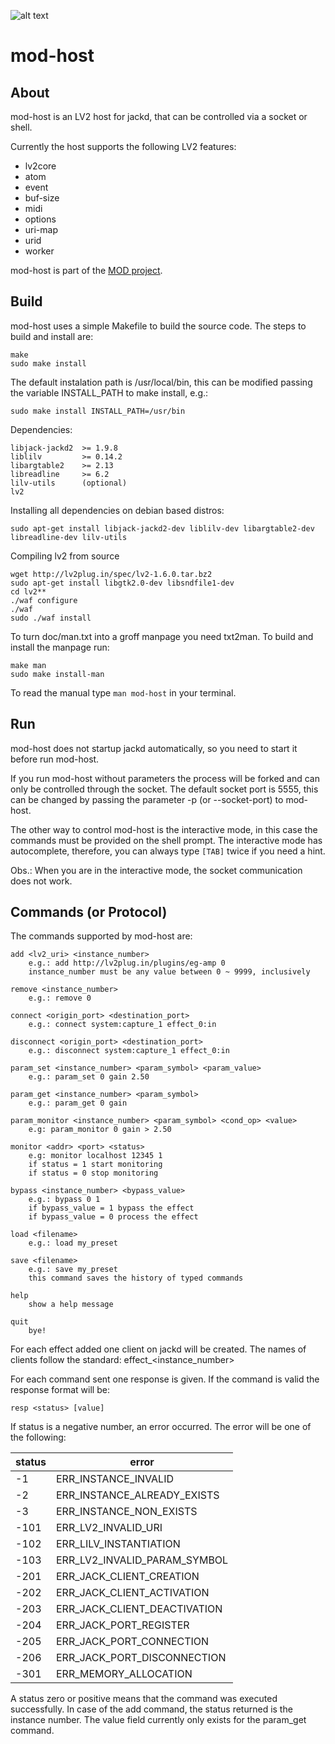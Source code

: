 ![alt text](https://dl.dropboxusercontent.com/u/98438890/mod-logo.png "MOD")

mod-host
========

About
-----

mod-host is an LV2 host for jackd, that can be controlled via a socket or shell.

Currently the host supports the following LV2 features:

* lv2core
* atom
* event
* buf-size
* midi
* options
* uri-map
* urid
* worker

mod-host is part of the [MOD project](http://portalmod.com).


Build
-----

mod-host uses a simple Makefile to build the source code.
The steps to build and install are:

    make
    sudo make install

The default instalation path is /usr/local/bin, this can be modified passing the variable INSTALL_PATH to make install, e.g.:

    sudo make install INSTALL_PATH=/usr/bin

Dependencies:

    libjack-jackd2  >= 1.9.8
    liblilv         >= 0.14.2
    libargtable2    >= 2.13
    libreadline     >= 6.2
    lilv-utils      (optional)
    lv2              
    
Installing all dependencies on debian based distros: 

    sudo apt-get install libjack-jackd2-dev liblilv-dev libargtable2-dev libreadline-dev lilv-utils
    
Compiling lv2 from source

    wget http://lv2plug.in/spec/lv2-1.6.0.tar.bz2
    sudo apt-get install libgtk2.0-dev libsndfile1-dev 
    cd lv2** 
    ./waf configure
    ./waf 
    sudo ./waf install

To turn doc/man.txt into a groff manpage you need txt2man. To build and install the manpage run:

    make man
    sudo make install-man

To read the manual type `man mod-host` in your terminal.

Run
---

mod-host does not startup jackd automatically, so you need to start it before
run mod-host.

If you run mod-host without parameters the process will be forked and can only
be controlled through the socket.
The default socket port is 5555, this can be changed by passing the parameter
-p (or --socket-port) to mod-host.

The other way to control mod-host is the interactive mode, in this case the
commands must be provided on the shell prompt.
The interactive mode has autocomplete, therefore, you can always type `[TAB]`
twice if you need a hint.

Obs.: When you are in the interactive mode, the socket communication does not work.

Commands (or Protocol)
----------------------

The commands supported by mod-host are:

    add <lv2_uri> <instance_number>
        e.g.: add http://lv2plug.in/plugins/eg-amp 0
        instance_number must be any value between 0 ~ 9999, inclusively

    remove <instance_number>
        e.g.: remove 0

    connect <origin_port> <destination_port>
        e.g.: connect system:capture_1 effect_0:in

    disconnect <origin_port> <destination_port>
        e.g.: disconnect system:capture_1 effect_0:in

    param_set <instance_number> <param_symbol> <param_value>
        e.g.: param_set 0 gain 2.50

    param_get <instance_number> <param_symbol>
        e.g.: param_get 0 gain

    param_monitor <instance_number> <param_symbol> <cond_op> <value>
        e.g: param_monitor 0 gain > 2.50

    monitor <addr> <port> <status>
        e.g: monitor localhost 12345 1
        if status = 1 start monitoring
        if status = 0 stop monitoring

    bypass <instance_number> <bypass_value>
        e.g.: bypass 0 1
        if bypass_value = 1 bypass the effect
        if bypass_value = 0 process the effect

    load <filename>
        e.g.: load my_preset

    save <filename>
        e.g.: save my_preset
        this command saves the history of typed commands

    help
        show a help message

    quit
        bye!

For each effect added one client on jackd will be created. The names of clients
follow the standard: effect_\<instance_number\>

For each command sent one response is given. If the command is valid the
response format will be:

    resp <status> [value]

If status is a negative number, an error occurred. The error will be one of the
following:

| status  | error                           |
| --------|---------------------------------|
| -1      | ERR_INSTANCE_INVALID            |
| -2      | ERR_INSTANCE_ALREADY_EXISTS     |
| -3      | ERR_INSTANCE_NON_EXISTS         |
| -101    | ERR_LV2_INVALID_URI             |
| -102    | ERR_LILV_INSTANTIATION          |
| -103    | ERR_LV2_INVALID_PARAM_SYMBOL    |
| -201    | ERR_JACK_CLIENT_CREATION        |
| -202    | ERR_JACK_CLIENT_ACTIVATION      |
| -203    | ERR_JACK_CLIENT_DEACTIVATION    |
| -204    | ERR_JACK_PORT_REGISTER          |
| -205    | ERR_JACK_PORT_CONNECTION        |
| -206    | ERR_JACK_PORT_DISCONNECTION     |
| -301    | ERR_MEMORY_ALLOCATION           |

A status zero or positive means that the command was executed successfully.
In case of the add command, the status returned is the instance number.
The value field currently only exists for the param_get command.
